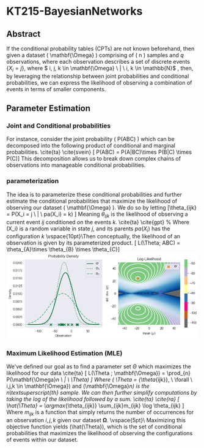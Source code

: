 # KT215-BayesianNetworks

## Abstract
If the conditional probability tables (CPTs) are not known beforehand, then given a dataset \( \mathbf{\Omega} \) comprising of \( n \) samples and $q$ observations, where each observation describes a set of discrete events $\{X_i = j\}$, where $  i, j, k \in \mathbf{\Omega} \ | \  i, k \in \mathbb{N}$ , then, by leveraging the relationship between joint probabilities and conditional probabilities, we can express the likelihood of observing a combination of events in terms of smaller components.

## Parameter Estimation
### Joint and Conditional probabilities
For instance, consider the joint probability \( P(ABC) \) which can be decomposed into the following product of conditional and marginal probabilities. \cite{ta} \cite{svein}
\[ P(ABC) = P(A|BC)\times P(B|C) \times P(C)\]
 This decomposition allows us to break down complex chains of observations into manageable conditional probabilities.
### parameterization
The idea is to parameterize these conditional probabilities and further estimate the conditional probabilities that maximize the likelihood of observing our dataset \( \mathbf{\Omega} \). We do so by letting 
\[\theta_{ijk} =
P(X_i = j \ | \ pa(X_i) = k)
\]
Meaning $\theta_{ijk}$ is the likelihood of observing a current event $ij$ conditioned on the events $k$. \cite{ta} \cite{gpt}
% Where \(X_i\) is a random variable in state $j$, and its parents $pa(X_i)$ has the configuration $k$
\vspace{10pt}\\Then conceptually, the likelihood of an observation is given by its parameterized product.
\[ L(\Theta; ABC) = \theta_{A}\times \theta_{B} \times \theta_{C}\]
![Estimating $\hat{\Theta}$  for a Gaussian PDF using MLE](output.png)
### Maximum Likelihood Estimation (MLE)
We've defined our goal as to find a parameter set $\Theta$ which maximizes the likelihood for our data \cite{ta} 
\[
 L(\Theta ; \mathbf{\Omega}) = \prod_{n} P(\mathbf{\Omega}_n \ | \ \Theta) 
\]
Where \( \Theta = \{\theta_{ijk}\}, \ \forall \  i,j,k \in \mathbf{\Omega}\) and \(\mathbf{\Omega}_n\) is the n\textsuperscript{th} sample.
We can then further simplify computations by taking the log of the likelihood followed by a sum. \cite{ta} \cite{ra}
\[
\hat{\Theta} = \argmax_{\theta_{ijk}} \sum_{ijk}m_{ijk} \log \theta_{ijk}
\]
Where $m_{ijk}$ is a function that simply returns the number of occurrences for an observation $i, j, k$ given our dataset $\mathbf{\Omega}$. \vspace{5pt}\\ Maximizing this objective function yields \(\hat{\Theta}\), which is the set of conditional probabilities that maximizes the likelihood of observing the configurations of events within our dataset. 
